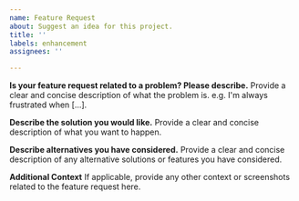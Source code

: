 ```yaml
---
name: Feature Request
about: Suggest an idea for this project.
title: ''
labels: enhancement
assignees: ''

---
```


**Is your feature request related to a problem? Please describe.**
Provide a clear and concise description of what the problem is. e.g. I'm always frustrated when [...].

**Describe the solution you would like.**
Provide a clear and concise description of what you want to happen.

**Describe alternatives you have considered.**
Provide a clear and concise description of any alternative solutions or features you have considered.

**Additional Context**
If applicable, provide any other context or screenshots related to the feature request here.
